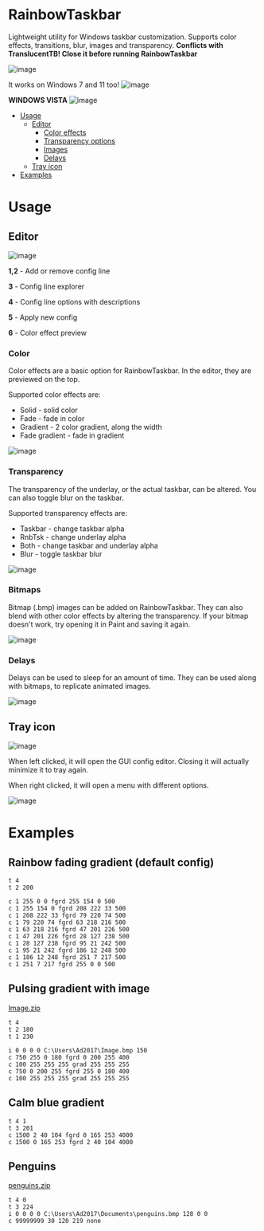# RainbowTaskbar
Lightweight utility for Windows taskbar customization. Supports color effects, transitions, blur, images and transparency.
**Conflicts with TranslucentTB! Close it before running RainbowTaskbar**


![image](https://user-images.githubusercontent.com/39013925/127749893-c171da6b-6dc3-4539-8ccb-9f54dc2675cf.png)

It works on Windows 7 and 11 too!
![image](https://user-images.githubusercontent.com/39013925/138772234-88fce6bb-785f-4496-a281-16c28e6f976e.png)

**WINDOWS VISTA**
![image](https://user-images.githubusercontent.com/39013925/138771919-a9f3080d-82a5-486f-b3ac-d4c21bf42037.png)


- [Usage](#usage)
   - [Editor](#editor)
      - [Color effects](#color)
      - [Transparency options](#transparency)
      - [Images](#bitmaps)
      - [Delays](#delays)
   - [Tray icon](#tray-icon)
- [Examples](#examples)

# Usage
## Editor
![image](https://user-images.githubusercontent.com/39013925/136743214-a4355570-f94e-41d1-b482-c5c87706ec77.png)

**1,2** - Add or remove config line

**3** - Config line explorer

**4** - Config line options with descriptions

**5** - Apply new config

**6** - Color effect preview



### Color
Color effects are a basic option for RainbowTaskbar.
In the editor, they are previewed on the top.

Supported color effects are:
- Solid - solid color
- Fade - fade in color
- Gradient - 2 color gradient, along the width
- Fade gradient - fade in gradient

![image](https://user-images.githubusercontent.com/39013925/137605831-1e4b7caa-61d0-4a7a-9609-a8b6891e6c53.png)


### Transparency
The transparency of the underlay, or the actual taskbar, can be altered. You can also toggle blur on the taskbar.

Supported transparency effects are:
- Taskbar - change taskbar alpha
- RnbTsk - change underlay alpha
- Both - change taskbar and underlay alpha
- Blur - toggle taskbar blur

![image](https://user-images.githubusercontent.com/39013925/137605833-33f2da34-a24d-429e-8ef3-4d2d09145210.png)


### Bitmaps
Bitmap (.bmp) images can be added on RainbowTaskbar. They can also blend with other color effects by altering the transparency.
If your bitmap doesn't work, try opening it in Paint and saving it again.

![image](https://user-images.githubusercontent.com/39013925/137605838-b97c7abe-0beb-4525-8724-cdd67e355cda.png)

### Delays
Delays can be used to sleep for an amount of time. They can be used along with bitmaps, to replicate animated images.

![image](https://user-images.githubusercontent.com/39013925/137605869-ac5a574a-f8fb-4aac-9db4-d21d86d995f6.png)


## Tray icon
![image](https://user-images.githubusercontent.com/39013925/136702026-0333b00b-5af4-4014-9868-a092ef89acfd.png)

When left clicked, it will open the GUI config editor. Closing it will actually minimize it to tray again.

When right clicked, it will open a menu with different options.

![image](https://user-images.githubusercontent.com/39013925/138571165-1ef66965-abe9-4159-b024-96218393e8a1.png)


# Examples
## Rainbow fading gradient (default config)
```
t 4
t 2 200

c 1 255 0 0 fgrd 255 154 0 500
c 1 255 154 0 fgrd 208 222 33 500
c 1 208 222 33 fgrd 79 220 74 500
c 1 79 220 74 fgrd 63 218 216 500
c 1 63 218 216 fgrd 47 201 226 500
c 1 47 201 226 fgrd 28 127 238 500
c 1 28 127 238 fgrd 95 21 242 500
c 1 95 21 242 fgrd 186 12 248 500
c 1 186 12 248 fgrd 251 7 217 500
c 1 251 7 217 fgrd 255 0 0 500
```

## Pulsing gradient with image
[Image.zip](https://github.com/ad2017gd/RainbowTaskbar/files/7358492/Image.zip)
```
t 4
t 2 180
t 1 230

i 0 0 0 0 C:\Users\Ad2017\Image.bmp 150
c 750 255 0 180 fgrd 0 200 255 400
c 100 255 255 255 grad 255 255 255
c 750 0 200 255 fgrd 255 0 180 400
c 100 255 255 255 grad 255 255 255

```

## Calm blue gradient
```
t 4 1
t 3 201
c 1500 2 40 104 fgrd 0 165 253 4000
c 1500 0 165 253 fgrd 2 40 104 4000
```

## Penguins
[penguins.zip](https://github.com/ad2017gd/RainbowTaskbar/files/7358490/penguins.zip)
```
t 4 0
t 3 224
i 0 0 0 0 C:\Users\Ad2017\Documents\penguins.bmp 128 0 0
c 99999999 30 120 219 none
```

### 

